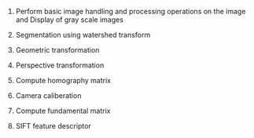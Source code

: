 1. Perform basic image handling and processing operations on the image and Display of gray scale images

2. Segmentation using watershed transform

3. Geometric transformation

4. Perspective transformation

5. Compute homography matrix

6. Camera caliberation

7. Compute fundamental matrix

8. SIFT feature descriptor
